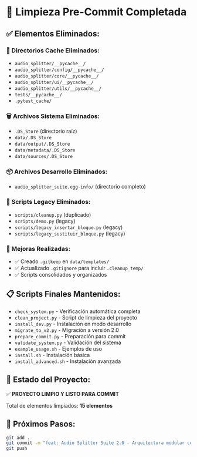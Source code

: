 # 🧹 Limpieza Pre-Commit Completada

## ✅ Elementos Eliminados:

### 📁 Directorios Cache Eliminados:
- `audio_splitter/__pycache__/`
- `audio_splitter/config/__pycache__/`
- `audio_splitter/core/__pycache__/`
- `audio_splitter/ui/__pycache__/`
- `audio_splitter/utils/__pycache__/`
- `tests/__pycache__/`
- `.pytest_cache/`

### 🗑️ Archivos Sistema Eliminados:
- `.DS_Store` (directorio raíz)
- `data/.DS_Store`
- `data/output/.DS_Store`
- `data/metadata/.DS_Store`
- `data/sources/.DS_Store`

### 📦 Archivos Desarrollo Eliminados:
- `audio_splitter_suite.egg-info/` (directorio completo)

### 🔧 Scripts Legacy Eliminados:
- `scripts/cleanup.py` (duplicado)
- `scripts/demo.py` (legacy)
- `scripts/legacy_insertar_bloque.py` (legacy)
- `scripts/legacy_sustituir_bloque.py` (legacy)

### 📂 Mejoras Realizadas:
- ✅ Creado `.gitkeep` en `data/templates/`
- ✅ Actualizado `.gitignore` para incluir `.cleanup_temp/`
- ✅ Scripts consolidados y organizados

## 📋 Scripts Finales Mantenidos:
- `check_system.py` - Verificación automática completa
- `clean_project.py` - Script de limpieza del proyecto
- `install_dev.py` - Instalación en modo desarrollo
- `migrate_to_v2.py` - Migración a versión 2.0
- `prepare_commit.py` - Preparación para commit
- `validate_system.py` - Validación del sistema
- `example_usage.sh` - Ejemplos de uso
- `install.sh` - Instalación básica
- `install_advanced.sh` - Instalación avanzada

## 🎯 Estado del Proyecto:
✅ **PROYECTO LIMPIO Y LISTO PARA COMMIT**

Total de elementos limpiados: **15 elementos**

## 🚀 Próximos Pasos:
```bash
git add .
git commit -m "feat: Audio Splitter Suite 2.0 - Arquitectura modular completa"
git push
```
